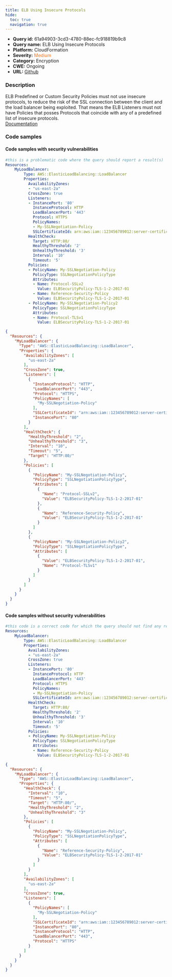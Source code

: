 ```yaml
---
title: ELB Using Insecure Protocols
hide:
  toc: true
  navigation: true
---
```


<style>
  .highlight .hll {
    background-color: #ff171742;
  }
  .md-content {
    max-width: 1100px;
    margin: 0 auto;
  }
</style>

-   **Query id:** 61a94903-3cd3-4780-88ec-fc918819b9c8
-   **Query name:** ELB Using Insecure Protocols
-   **Platform:** CloudFormation
-   **Severity:** <span style="color:#ff7213">Medium</span>
-   **Category:** Encryption
-   **CWE:** Ongoing
-   **URL:** [Github](https://github.com/Checkmarx/kics/tree/master/assets/queries/cloudFormation/aws/elb_using_insecure_protocols)

### Description
ELB Predefined or Custom Security Policies must not use insecure protocols, to reduce the risk of the SSL connection between the client and the load balancer being exploited. That means the ELB Listeners must not have Policies that posses Protocols that coincide with any of a predefined list of insecure protocols.<br>
[Documentation](https://docs.aws.amazon.com/AWSCloudFormation/latest/UserGuide/aws-properties-ec2-elb.html)

### Code samples
#### Code samples with security vulnerabilities
```yaml title="Positive test num. 1 - yaml file" hl_lines="34 27"
#this is a problematic code where the query should report a result(s)
Resources:
    MyLoadBalancer:
        Type: AWS::ElasticLoadBalancing::LoadBalancer
        Properties:
          AvailabilityZones:
          - "us-east-2a"
          CrossZone: true
          Listeners:
          - InstancePort: '80'
            InstanceProtocol: HTTP
            LoadBalancerPort: '443'
            Protocol: HTTPS
            PolicyNames:
            - My-SSLNegotiation-Policy
            SSLCertificateId: arn:aws:iam::123456789012:server-certificate/my-server-certificate
          HealthCheck:
            Target: HTTP:80/
            HealthyThreshold: '2'
            UnhealthyThreshold: '3'
            Interval: '10'
            Timeout: '5'
          Policies:
          - PolicyName: My-SSLNegotiation-Policy
            PolicyType: SSLNegotiationPolicyType
            Attributes:
            - Name: Protocol-SSLv2
              Value: ELBSecurityPolicy-TLS-1-2-2017-01
            - Name: Reference-Security-Policy
              Value: ELBSecurityPolicy-TLS-1-2-2017-01
          - PolicyName: My-SSLNegotiation-Policy2
            PolicyType: SSLNegotiationPolicyType
            Attributes:
            - Name: Protocol-TLSv1
              Value: ELBSecurityPolicy-TLS-1-2-2017-01
```
```json title="Positive test num. 2 - json file" hl_lines="50 35"
{
  "Resources": {
    "MyLoadBalancer": {
      "Type": "AWS::ElasticLoadBalancing::LoadBalancer",
      "Properties": {
        "AvailabilityZones": [
          "us-east-2a"
        ],
        "CrossZone": true,
        "Listeners": [
          {
            "InstanceProtocol": "HTTP",
            "LoadBalancerPort": "443",
            "Protocol": "HTTPS",
            "PolicyNames": [
              "My-SSLNegotiation-Policy"
            ],
            "SSLCertificateId": "arn:aws:iam::123456789012:server-certificate/my-server-certificate",
            "InstancePort": "80"
          }
        ],
        "HealthCheck": {
          "HealthyThreshold": "2",
          "UnhealthyThreshold": "3",
          "Interval": "10",
          "Timeout": "5",
          "Target": "HTTP:80/"
        },
        "Policies": [
          {
            "PolicyName": "My-SSLNegotiation-Policy",
            "PolicyType": "SSLNegotiationPolicyType",
            "Attributes": [
              {
                "Name": "Protocol-SSLv2",
                "Value": "ELBSecurityPolicy-TLS-1-2-2017-01"
              },
              {
                "Name": "Reference-Security-Policy",
                "Value": "ELBSecurityPolicy-TLS-1-2-2017-01"
              }
            ]
          },
          {
            "PolicyName": "My-SSLNegotiation-Policy2",
            "PolicyType": "SSLNegotiationPolicyType",
            "Attributes": [
              {
                "Value": "ELBSecurityPolicy-TLS-1-2-2017-01",
                "Name": "Protocol-TLSv1"
              }
            ]
          }
        ]
      }
    }
  }
}

```


#### Code samples without security vulnerabilities
```yaml title="Negative test num. 1 - yaml file"
#this code is a correct code for which the query should not find any result
Resources:
    MyLoadBalancer:
        Type: AWS::ElasticLoadBalancing::LoadBalancer
        Properties:
          AvailabilityZones:
          - "us-east-2a"
          CrossZone: true
          Listeners:
          - InstancePort: '80'
            InstanceProtocol: HTTP
            LoadBalancerPort: '443'
            Protocol: HTTPS
            PolicyNames:
            - My-SSLNegotiation-Policy
            SSLCertificateId: arn:aws:iam::123456789012:server-certificate/my-server-certificate
          HealthCheck:
            Target: HTTP:80/
            HealthyThreshold: '2'
            UnhealthyThreshold: '3'
            Interval: '10'
            Timeout: '5'
          Policies:
          - PolicyName: My-SSLNegotiation-Policy
            PolicyType: SSLNegotiationPolicyType
            Attributes:
            - Name: Reference-Security-Policy
              Value: ELBSecurityPolicy-TLS-1-2-2017-01
```
```json title="Negative test num. 2 - json file"
{
  "Resources": {
    "MyLoadBalancer": {
      "Type": "AWS::ElasticLoadBalancing::LoadBalancer",
      "Properties": {
        "HealthCheck": {
          "Interval": "10",
          "Timeout": "5",
          "Target": "HTTP:80/",
          "HealthyThreshold": "2",
          "UnhealthyThreshold": "3"
        },
        "Policies": [
          {
            "PolicyName": "My-SSLNegotiation-Policy",
            "PolicyType": "SSLNegotiationPolicyType",
            "Attributes": [
              {
                "Name": "Reference-Security-Policy",
                "Value": "ELBSecurityPolicy-TLS-1-2-2017-01"
              }
            ]
          }
        ],
        "AvailabilityZones": [
          "us-east-2a"
        ],
        "CrossZone": true,
        "Listeners": [
          {
            "PolicyNames": [
              "My-SSLNegotiation-Policy"
            ],
            "SSLCertificateId": "arn:aws:iam::123456789012:server-certificate/my-server-certificate",
            "InstancePort": "80",
            "InstanceProtocol": "HTTP",
            "LoadBalancerPort": "443",
            "Protocol": "HTTPS"
          }
        ]
      }
    }
  }
}

```
